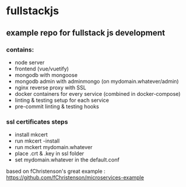 # fullstackjs

## example repo for fullstack js development

### contains:

- node server
- frontend (vue/vuetify)
- mongodb with mongoose
- mongodb admin with adminmongo (on mydomain.whatever/admin)
- nginx reverse proxy with SSL
- docker containers for every service (combined in docker-compose)
- linting & testing setup for each service
- pre-commit linting & testing hooks

### ssl certificates steps

- install mkcert
- run mkcert -install
- run mckert mydomain.whatever
- place .crt & .key in ssl folder
- set mydomain.whatever in the default.conf


based on fChristenson's great example : https://github.com/fChristenson/microservices-example